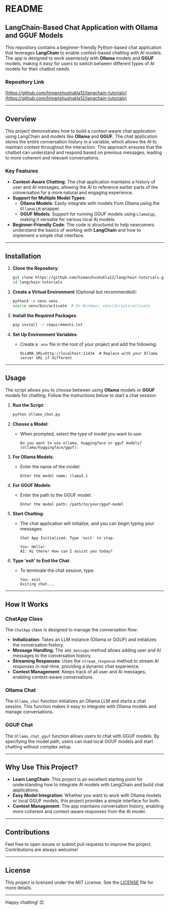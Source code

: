 # README

## LangChain-Based Chat Application with Ollama and GGUF Models

This repository contains a beginner-friendly Python-based chat application that leverages **LangChain** to enable context-based chatting with AI models. The app is designed to work seamlessly with **Ollama** models and **GGUF** models, making it easy for users to switch between different types of AI models for their chatbot needs.

### Repository Link

[https://github.com/himanshushukla12/langchain-tutorials](https://github.com/himanshushukla12/langchain-tutorials)

---

## Overview

This project demonstrates how to build a context-aware chat application using LangChain and models like **Ollama** and **GGUF**. The chat application stores the entire conversation history in a variable, which allows the AI to maintain context throughout the interaction. This approach ensures that the chatbot can understand and respond based on previous messages, leading to more coherent and relevant conversations.

### Key Features

- **Context-Aware Chatting**: The chat application maintains a history of user and AI messages, allowing the AI to reference earlier parts of the conversation for a more natural and engaging experience.
- **Support for Multiple Model Types**:
  - **Ollama Models**: Easily integrate with models from Ollama using the `OllamaLLM` wrapper.
  - **GGUF Models**: Support for running GGUF models using `LlamaCpp`, making it versatile for various local AI models.
- **Beginner-Friendly Code**: The code is structured to help newcomers understand the basics of working with **LangChain** and how to implement a simple chat interface.

---

## Installation

1. **Clone the Repository**:
   ```bash
   git clone https://github.com/himanshushukla12/langchain-tutorials.git
   cd langchain-tutorials
   ```

2. **Create a Virtual Environment** (Optional but recommended):
   ```bash
   python3 -m venv venv
   source venv/bin/activate  # On Windows: venv\Scripts\activate
   ```

3. **Install the Required Packages**:
   ```bash
   pip install -r requirements.txt
   ```

4. **Set Up Environment Variables**:
   - Create a `.env` file in the root of your project and add the following:
     ```
     OLLAMA_URL=http://localhost:11434  # Replace with your Ollama server URL if different
     ```

---

## Usage

The script allows you to choose between using **Ollama** models or **GGUF** models for chatting. Follow the instructions below to start a chat session:

1. **Run the Script**:
   ```bash
   python ollama_chat.py
   ```

2. **Choose a Model**:
   - When prompted, select the type of model you want to use:
     ```
     Do you want to use ollama, huggingface or gguf models? (ollama/huggingface/gguf):
     ```

3. **For Ollama Models**:
   - Enter the name of the model:
     ```
     Enter the model name: llama3.1
     ```

4. **For GGUF Models**:
   - Enter the path to the GGUF model:
     ```
     Enter the model path: /path/to/your/gguf-model
     ```

5. **Start Chatting**:
   - The chat application will initialize, and you can begin typing your messages:
     ```
     Chat App Initialized. Type 'exit' to stop.

     You: Hello!
     AI: Hi there! How can I assist you today?
     ```

6. **Type 'exit' to End the Chat**:
   - To terminate the chat session, type:
     ```
     You: exit
     Exiting chat...
     ```

---

## How It Works

### ChatApp Class

The `ChatApp` class is designed to manage the conversation flow:

- **Initialization**: Takes an LLM instance (Ollama or GGUF) and initializes the conversation history.
- **Message Handling**: The `add_message` method allows adding user and AI messages to the conversation history.
- **Streaming Responses**: Uses the `stream_response` method to stream AI responses in real-time, providing a dynamic chat experience.
- **Context Management**: Keeps track of all user and AI messages, enabling context-aware conversations.

### Ollama Chat

The `Ollama_chat` function initializes an Ollama LLM and starts a chat session. This function makes it easy to integrate with Ollama models and manage conversations.

### GGUF Chat

The `Ollama_chat_gguf` function allows users to chat with GGUF models. By specifying the model path, users can load local GGUF models and start chatting without complex setup.

---

## Why Use This Project?

- **Learn LangChain**: This project is an excellent starting point for understanding how to integrate AI models with LangChain and build chat applications.
- **Easy Model Integration**: Whether you want to work with Ollama models or local GGUF models, this project provides a simple interface for both.
- **Context Management**: The app maintains conversation history, enabling more coherent and context-aware responses from the AI model.

---

## Contributions

Feel free to open issues or submit pull requests to improve the project. Contributions are always welcome!

---

## License

This project is licensed under the MIT License. See the [LICENSE](LICENSE) file for more details.

---

Happy chatting! 😊